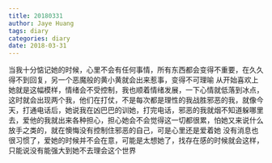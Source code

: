 ```yaml
---
title: 20180331
author: Jaye Huang
tags: diary
categories: diary
date: 2018-03-31
---
```


当我十分惦记她的时候，心里不会有任何事情，所有东西都会变得不重要，在久久得不到回复，另一个恶魔般的黄小黄就会出来惹事，变得不可理喻
从开始喜欢上她就是这幅模样，情绪会不受控制，我也顺着情绪发展，一下心情就低落到冰点，这时就会出现两个我，他们在打仗，不是每次都是理性的我战胜邪恶的我，就像今天，打通电话后，她说我在凶巴巴的训她，打完电话，邪恶的我就烟不知道躲哪里去，爱他的我就出来各种担心，担心她会不会觉得这一切都很累，怕她又来说什么放手之类的，就在懊悔没有控制住邪恶的自己，可是心里还是爱着她
没有消息也很习惯了，爱她的时候并不会在意，可能是太想她了，找存在感的时候就会这样，只能说没有能强大到她不去理会这个世界
